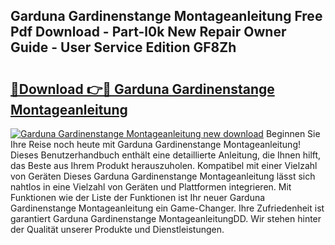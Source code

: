 ## Garduna Gardinenstange Montageanleitung Free Pdf Download - Part-l0k New Repair Owner Guide - User Service Edition GF8Zh

# <h2><a href="http://df7bpof.blite.top/?on=Garduna+Gardinenstange+Montageanleitung">🔗Download 👉🔴 Garduna Gardinenstange Montageanleitung</a></h2>

[![Garduna Gardinenstange Montageanleitung new download](https://i.imgur.com/lujVjoI.png)](http://df7bpof.blite.top/?on=Garduna+Gardinenstange+Montageanleitung)
Beginnen Sie Ihre Reise noch heute mit Garduna Gardinenstange Montageanleitung! Dieses Benutzerhandbuch enthält eine detaillierte Anleitung, die Ihnen hilft, das Beste aus Ihrem Produkt herauszuholen. Kompatibel mit einer Vielzahl von Geräten Dieses Garduna Gardinenstange Montageanleitung lässt sich nahtlos in eine Vielzahl von Geräten und Plattformen integrieren. Mit Funktionen wie der Liste der Funktionen ist Ihr neuer Garduna Gardinenstange Montageanleitung ein Game-Changer. Ihre Zufriedenheit ist garantiert Garduna Gardinenstange MontageanleitungDD. Wir stehen hinter der Qualität unserer Produkte und Dienstleistungen.
